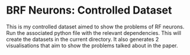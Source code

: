 # BRF Neurons: Controlled Dataset
This is my controlled dataset aimed to show the problems of RF neurons. Run the associated python file with the relevant dependencies. This will create the datasets in the current directory. It also generates 2 visualisations that aim to show the problems talked about in the paper.
